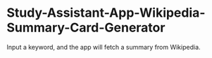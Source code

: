 # Study-Assistant-App-Wikipedia-Summary-Card-Generator
Input a keyword, and the app will fetch a summary from Wikipedia.
